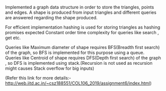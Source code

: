 Implemented a graph data structure in order to store the triangles, points and edges. A shape is produced from input triangles and different queries are answered regarding the shape produced.

For efficient implementation hashing is used for storing triangles as hashing promises expected Constant order time complexity for queries like search , get etc.

Queries like Maximum diameter of shape requires BFS(Breadth first search) of the graph, so BFS is implemented for this purpose using a queue. Queries like Centroid of shape requires DFS(Depth first search) of the graph , so DFS is implemented using stack.(Recursion is not used as recursion might causes Stack overflow for big inputs)

(Refer this link for more details:-http://web.iitd.ac.in/~csz188551/COL106_2019/assignment6/index.html)
